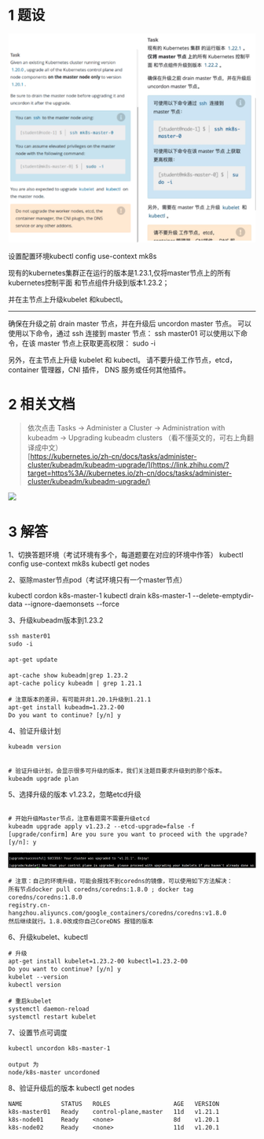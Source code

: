 

# 1 题设

![](image/3cka20240429174549.png)

设置配置环境kubectl config use-context mk8s

现有的kubernetes集群正在运行的版本是1.23.1,仅将master节点上的所有kubernetes控制平面 和节点组件升级到版本1.23.2；

并在主节点上升级kubelet 和kubectl。

---

确保在升级之前 drain master 节点，并在升级后 uncordon master 节点。
可以使用以下命令，通过 ssh 连接到 master 节点： ssh master01
可以使用以下命令，在该 master 节点上获取更高权限： sudo -i

另外，在主节点上升级 kubelet 和 kubectl。
请不要升级工作节点，etcd，container 管理器，CNI 插件， DNS 服务或任何其他插件。 


# 2 相关文档

> 依次点击 Tasks → Administer a Cluster → Administration with kubeadm → Upgrading kubeadm clusters （看不懂英文的，可右上角翻译成中文）  
> [https://kubernetes.io/zh-cn/docs/tasks/administer-cluster/kubeadm/kubeadm-upgrade/](https://link.zhihu.com/?target=https%3A//kubernetes.io/zh-cn/docs/tasks/administer-cluster/kubeadm/kubeadm-upgrade/)

![](https://pic4.zhimg.com/80/v2-fb9d33a8d96f277a7485573b307937ff_720w.webp)

# 3 解答

1、切换答题环境（考试环境有多个，每道题要在对应的环境中作答）
kubectl config use-context mk8s
kubectl get nodes

2、驱除master节点pod（考试环境只有一个master节点）

kubectl cordon k8s-master-1
kubectl drain k8s-master-1 --delete-emptydir-data --ignore-daemonsets --force

3、升级kubeadm版本到1.23.2

```
ssh master01
sudo -i

apt-get update

apt-cache show kubeadm|grep 1.23.2
apt-cache policy kubeadm | grep 1.21.1  

# 注意版本的差异，有可能并非1.20.1升级到1.21.1
apt-get install kubeadm=1.23.2-00
Do you want to continue? [y/n] y
```

4、验证升级计划

```
kubeadm version


# 验证升级计划，会显示很多可升级的版本，我们关注题目要求升级到的那个版本。
kubeadm upgrade plan
```


5、选择升级的版本 v1.23.2，忽略etcd升级
```

# 开始升级Master节点，注意看题需不需要升级etcd
kubeadm upgrade apply v1.23.2 --etcd-upgrade=false -f
[upgrade/confirm] Are you sure you want to proceed with the upgrade? [y/n]: y
```

![](image/1870449-20230918113326379-394917351.png)

```
# 注意：自己的环境升级，可能会报找不到coredns的镜像，可以使用如下方法解决：
所有节点docker pull coredns/coredns:1.8.0 ; docker tag coredns/coredns:1.8.0
registry.cn-hangzhou.aliyuncs.com/google_containers/coredns/coredns:v1.8.0 
然后继续就行。1.8.0改成你自己CoreDNS 报错的版本
```


6、升级kubelet、kubectl

```
# 升级
apt-get install kubelet=1.23.2-00 kubectl=1.23.2-00
Do you want to continue? [y/n] y
kubelet --version
kubectl version
 
# 重启kubelet
systemctl daemon-reload
systemctl restart kubelet
```




7、设置节点可调度
```
kubectl uncordon k8s-master-1

output 为 
node/k8s-master uncordoned
```


8、验证升级后的版本
kubectl get nodes

```
NAME           STATUS   ROLES                  AGE   VERSION
k8s-master01   Ready    control-plane,master   11d   v1.21.1
k8s-node01     Ready    <none>                 8d    v1.20.1
k8s-node02     Ready    <none>                 11d   v1.20.1
```


